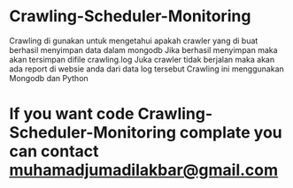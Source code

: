 # Crawling-Scheduler-Monitoring
Crawling di gunakan untuk mengetahui apakah crawler yang di buat berhasil menyimpan data dalam mongodb
Jika berhasil menyimpan maka akan tersimpan difile crawling.log
Juka crawler tidak berjalan maka akan ada report di websie anda dari data log tersebut
Crawling ini menggunakan Mongodb dan Python 
# If you want code Crawling-Scheduler-Monitoring complate you can contact muhamadjumadilakbar@gmail.com
